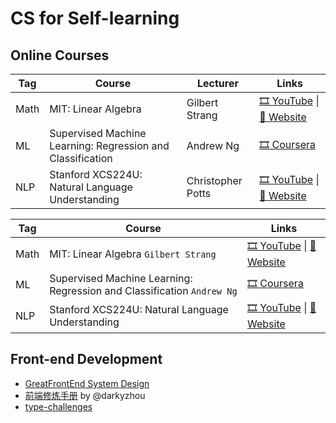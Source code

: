 # CS for Self-learning

## Online Courses
| Tag  | Course                                                     | Lecturer       | Links                                                        |
| ---- | ---------------------------------------------------------- | -------------- | ------------------------------------------------------------ |
| Math | MIT: Linear Algebra                                        | Gilbert Strang | [🎞️ YouTube](https://youtube.com/playlist?list=PL49CF3715CB9EF31D) \| [🔗 Website](https://ocw.mit.edu/courses/18-06-linear-algebra-spring-2010/) |
| ML   | Supervised Machine Learning: Regression and Classification | Andrew Ng      | [🎞️ Coursera](https://www.coursera.org/learn/machine-learning)  |
| NLP  | Stanford XCS224U: Natural Language Understanding           | Christopher Potts  | [🎞️ YouTube](https://youtube.com/playlist?list=PLoROMvodv4rOwvldxftJTmoR3kRcWkJBp) \| [🔗 Website](https://web.stanford.edu/class/cs224u/index.html) |

| Tag  | Course                                                       | Links                                                        |
| ---- | ------------------------------------------------------------ | ------------------------------------------------------------ |
| Math | MIT: Linear Algebra `Gilbert Strang`                         | [🎞️ YouTube](https://youtube.com/playlist?list=PL49CF3715CB9EF31D) \| [🔗 Website](https://ocw.mit.edu/courses/18-06-linear-algebra-spring-2010/) |
| ML   | Supervised Machine Learning: Regression and Classification `Andrew Ng` | [🎞️ Coursera](https://www.coursera.org/learn/machine-learning) |
| NLP  | Stanford XCS224U: Natural Language Understanding             | [🎞️ YouTube](https://youtube.com/playlist?list=PLoROMvodv4rOwvldxftJTmoR3kRcWkJBp) \| [🔗 Website](https://web.stanford.edu/class/cs224u/index.html) |


## Front-end Development
* [GreatFrontEnd System Design](https://www.greatfrontend.com/prepare/system-design)
* [前端修炼手册](https://darkyzhou.net/categories/web-frontend/) by @darkyzhou
* [type-challenges](https://github.com/type-challenges/type-challenges)
